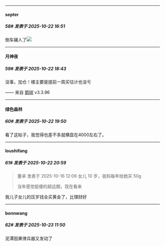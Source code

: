﻿
*****

####  septer  
##### 58#       发表于 2025-10-22 16:51

倒车碾人了<img src="https://static.stage1st.com/image/smiley/face2017/227.gif" referrerpolicy="no-referrer">


*****

####  月神夜  
##### 59#       发表于 2025-10-22 18:43

没事，加仓！楼主要是提前一周买估计也没亏

—— 来自 [鹅球](https://www.pgyer.com/GcUxKd4w) v3.3.96


*****

####  绿色森林  
##### 60#       发表于 2025-10-22 19:50

看了这帖子，我觉得也差不多就横盘在4000左右了。


*****

####  loushifang  
##### 61#       发表于 2025-10-22 20:59

<blockquote>董卓 发表于 2025-10-16 12:06
女儿 10 岁，爸妈每年给她买 50g

当年感觉挺傻的超远期，现在看来
</blockquote>
我儿子女儿的压岁钱全买黄金了，比理财好


*****

####  bonnwang  
##### 62#       发表于 2025-10-23 11:50

泥潭因果律兵器又发动了

